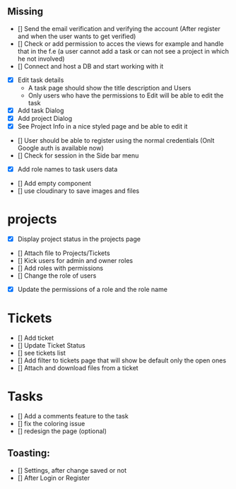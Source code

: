 
## Missing
- [] Send the email verification and verifying the account (After register and when the user wants to get verified)
- [] Check or add permission to acces the views for example and handle that in the f.e (a user cannot add a task or can not see a project in which he not involved)
- [] Connect and host a DB and start working with it
- [x] Edit task details
    * A task page should show the title description and Users
    * Only users who have the permissions to Edit will be able to edit the task
- [x] Add task Dialog
- [x] Add project Dialog
- [x] See Project Info in a nice styled page and be able to edit it
- [] User should be able to register using the normal credentials (Onlt Google auth is available now)
- [] Check for session in the Side bar menu
- [x] Add role names to task users data 
- [] Add empty component
- [] use cloudinary to save images and files

# projects
- [x] Display project status in the projects page
- [] Attach file to Projects/Tickets
- [] Kick users for admin and owner roles
- [] Add roles with permissions
- [] Change the role of users
- [x] Update the permissions of a role and the role name

# Tickets
- [] Add ticket
- [] Update Ticket Status
- [] see tickets list
- [] Add filter to tickets page that will show be default only the open ones
- [] Attach and download files from a ticket


# Tasks
- [] Add a comments feature to the task
- [] fix the coloring issue
- [] redesign the page (optional)


## Toasting:
- [] Settings, after change saved or not
- [] After Login or Register


